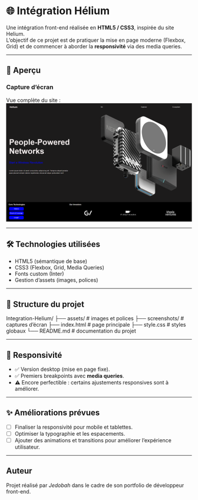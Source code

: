 # 🌐 Intégration Hélium

Une intégration front-end réalisée en **HTML5 / CSS3**, inspirée du site Helium.  
L’objectif de ce projet est de pratiquer la mise en page moderne (Flexbox, Grid) et de commencer à aborder la **responsivité** via des media queries.

---

## 🚀 Aperçu
### Capture d’écran
Vue complète du site :  
![Aperçu du projet](./screenshots/fullpage.png)

---

## 🛠️ Technologies utilisées
- HTML5 (sémantique de base)  
- CSS3 (Flexbox, Grid, Media Queries)  
- Fonts custom (Inter)  
- Gestion d’assets (images, polices)  

---

## 📂 Structure du projet
Integration-Helium/
├── assets/ # images et polices
├── screenshots/ # captures d’écran
├── index.html # page principale
├── style.css # styles globaux
└── README.md # documentation du projet



---

## 📱 Responsivité
- ✅ Version desktop (mise en page fixe).  
- ✅ Premiers breakpoints avec **media queries**.  
- ⚠️ Encore perfectible : certains ajustements responsives sont à améliorer.  

---

## ✨ Améliorations prévues
- [ ] Finaliser la responsivité pour mobile et tablettes.  
- [ ] Optimiser la typographie et les espacements.  
- [ ] Ajouter des animations et transitions pour améliorer l’expérience utilisateur.  

---

##  Auteur
Projet réalisé par *Jedobah* dans le cadre de son portfolio de développeur front-end.  